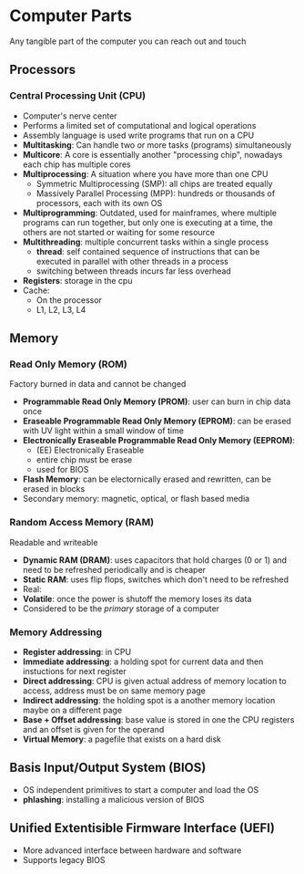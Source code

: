 # Computer Parts
Any tangible part of the computer you can reach out and touch 

## Processors
### Central Processing Unit (CPU)
- Computer's nerve center
- Performs a limited set of computational and logical operations
- Assembly language is used write programs that run on a CPU
- **Multitasking**: Can handle two or more tasks (programs) simultaneously
- **Multicore**: A core is essentially another "processing chip", nowadays each chip has multiple cores
- **Multiprocessing**: A situation where you have more than one CPU
  - Symmetric Multiprocessing (SMP): all chips are treated equally
  - Massively Parallel Processing (MPP): hundreds or thousands of processors, each with its own OS
- **Multiprogramming**: Outdated, used for mainframes, where multiple programs can run together, but only
  one is executing at a time, the others are not started or waiting for some resource
- **Multithreading**: multiple concurrent tasks within a single process
  - **thread**: self contained sequence of instructions that can be executed in parallel with other threads
  in a process
  - switching between threads incurs far less overhead
- **Registers**: storage in the cpu
- Cache:
  - On the processor
  - L1, L2, L3, L4
  
 
## Memory
### Read Only Memory (ROM)
Factory burned in data and cannot be changed
- **Programmable Read Only Memory (PROM)**: user can burn in chip data once
- **Eraseable Programmable Read Only Memory (EPROM)**: can be erased with UV light within a small window of time
- **Electronically Eraseable Programmable Read Only Memory (EEPROM)**:
  - (EE) Electronically Eraseable
  - entire chip must be erase
  - used for BIOS
- **Flash Memory**: can be electornically erased and rewritten, can be erased in blocks
- Secondary memory: magnetic, optical, or flash based media


### Random Access Memory (RAM)
Readable and writeable
- **Dynamic RAM (DRAM)**: uses capacitors that hold charges (0 or 1) and need to be refreshed periodically and is cheaper
- **Static RAM**: uses flip flops, switches which don't need to be refreshed
- Real:
- **Volatile**: once the power is shutoff the memory loses its data
- Considered to be the _primary_ storage of a computer

### Memory Addressing
- **Register addressing**: in CPU
- **Immediate addressing**: a holding spot for current data and then instuctions for next register
- **Direct addressing**: CPU is given actual address of memory location to access, address must be on same memory page
- **Indirect addressing**: the holding spot is a another memory location maybe on a different page
- **Base + Offset addressing**: base value is stored in one the CPU registers and an offset is given for the operand
- **Virtual Memory**: a pagefile that exists on a hard disk

## Basis Input/Output System (BIOS)
- OS independent primitives to start a computer and load the OS
- **phlashing**: installing a malicious version of BIOS

## Unified Extentisible Firmware Interface (UEFI)
- More advanced interface between hardware and software
- Supports legacy BIOS



